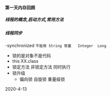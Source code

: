 #### 第一天内存回顾

##### 线程的概念,启动方式,常用方法

##### 线程同步

-synchronized   `不能用 String 常量   Integer  Long`

- 锁的是对象不是代码
- this  XX.class
- 锁定方法 非锁定方法 同时执行
- 锁升级
  - 偏向锁  自旋锁  重量级锁













2020-4-13